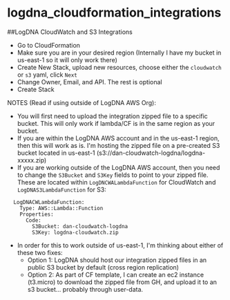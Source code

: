 # logdna_cloudformation_integrations

##LogDNA CloudWatch and S3 Integrations
- Go to CloudFormation
- Make sure you are in your desired region (Internally I have my bucket in us-east-1 so it will only work there)
- Create New Stack, upload new resources, choose either the `cloudwatch` or `s3` yaml, click `Next`
- Change Owner, Email, and API. The rest is optional
- Create Stack

NOTES (Read if using outside of LogDNA AWS Org):
- You will first need to upload the integration zipped file to a specific bucket. This will only work if lambda/CF is in the same region as your bucket. 
- If you are within the LogDNA AWS account and in the us-east-1 region, then this will work as is. I'm hosting the zipped file on a pre-created S3 bucket located in us-east-1 (s3://dan-cloudwatch-logdna/logdna-xxxxx.zip)
- If you are working outside of the LogDNA AWS account, then you need to change the `S3Bucket` and `S3Key` fields to point to your zipped file. These are located within `LogDNCWALambdaFunction` for CloudWatch and `LogDNAS3LambdaFunction` for S3:
```
  LogDNACWLambdaFunction:
    Type: AWS::Lambda::Function
    Properties: 
      Code:     
        S3Bucket: dan-cloudwatch-logdna
        S3Key: logdna-cloudwatch.zip
```  
  
- In order for this to work outside of us-east-1, I'm thinking about either of these two fixes: 
    - Option 1: LogDNA should host our integration zipped files in an public S3 bucket by default (cross region replication) 
    - Option 2: As part of CF template, I can create an ec2 instance (t3.micro) to download the zipped file from GH, and upload it to an s3 bucket... probably through user-data.
